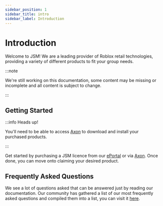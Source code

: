 ```yaml
---
sidebar_position: 1
sidebar_title: intro
sidebar_label: Introduction
---
```


# Introduction
Welcome to JSM! We are a leading provider of Roblox retail technologies, providing a variety of different products to fit your group needs.

:::note

We're still working on this documentation, some content may be missing or incomplete and all content is subject to change.

:::

## Getting Started

:::info Heads up!

You'll need to be able to access [Axon](https://axon.whitehill.club) to download and install your purchased products.

:::

Get started by purchasing a JSM licence from our [ePortal](https://www.roblox.com/games/13188104119/JSM-Product-Hub) or via [Axon](https://axon.whitehill.club). Once done, you can move onto claiming your desired product.

## Frequently Asked Questions
We see a lot of questions asked that can be answered just by reading our documentation. Our community has gathered a list of our most frequently asked questions and compiled them into a list, you can visit it [here](./faq.md).
